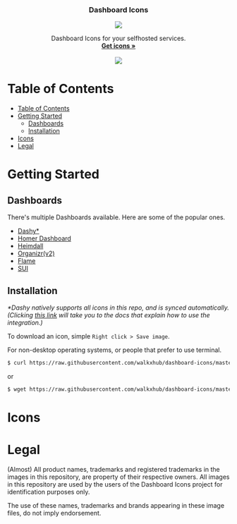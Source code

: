 <p align="center">
  <h3 align = "center" > Dashboard Icons </h3>
  <p align="center">
    <a href="https://www.jsdelivr.com/package/gh/walkxhub/dashboard-icons">
      <img src="https://data.jsdelivr.com/v1/package/gh/walkxhub/dashboard-icons/badge?style=rounded"/>
    </a>
  </p>

  <p align="center">
    Dashboard Icons for your selfhosted services.
 <br/>
    <a href="#icons"> <strong > Get icons »</strong> </a>
 <br/>
 <br/>
    <a href="https://ko-fi.com/walkx"><img src="https://ko-fi.com/img/githubbutton_sm.svg"></a>
</p>

# Table of Contents
- [Table of Contents](#table-of-contents)
- [Getting Started](#getting-started)
  - [Dashboards](#dashboards)
  - [Installation](#installation)
- [Icons](#icons)
- [Legal](#legal)

<!-- GETTING STARTED -->
# Getting Started

## Dashboards

There's multiple Dashboards available. Here are some of the popular ones.

- [Dashy*](https://github.com/Lissy93/dashy)
- [Homer Dashboard](https://github.com/bastienwirtz/homer)
- [Heimdall](https://github.com/linuxserver/Heimdall)
- [Organizr(v2)](https://github.com/causefx/Organizr)
- [Flame](https://github.com/pawelmalak/flame)
- [SUI](https://github.com/jeroenpardon/sui)

## Installation
_*Dashy natively supports all icons in this repo, and is synced automatically. (Clicking [this link](https://github.com/Lissy93/dashy/blob/master/docs/icons.md#home-lab-icons) will take you to the docs that explain how to use the integration.)_

To download an icon, simple `Right click > Save image`.

For non-desktop operating systems, or people that prefer to use terminal.
```sh
$ curl https://raw.githubusercontent.com/walkxhub/dashboard-icons/master/png/example.png > example.png
```
or
```sh
$ wget https://raw.githubusercontent.com/walkxhub/dashboard-icons/master/png/example.png - O example.png
```

# Icons
<!-- ICONS -->

<!-- END ICONS -->

<!-- LEGAL -->
# Legal
(Almost) All product names, trademarks and registered trademarks in the images in this repository, are property of their respective         owners. All images in this repository are used by the users of the Dashboard Icons project for identification purposes only.

The use of these names, trademarks and brands appearing in these image files, do not imply endorsement.

